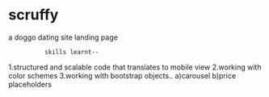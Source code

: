 # scruffy
a doggo dating site landing page



              skills learnt--
1.structured and scalable code that translates to mobile view
2.working with color schemes
3.working with bootstrap objects..
a)carousel 
b)price placeholders
